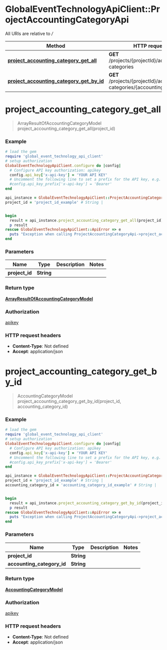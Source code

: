 # GlobalEventTechnologyApiClient::ProjectAccountingCategoryApi

All URIs are relative to */*

Method | HTTP request | Description
------------- | ------------- | -------------
[**project_accounting_category_get_all**](ProjectAccountingCategoryApi.md#project_accounting_category_get_all) | **GET** /projects/{projectId}/accounting-categories | 
[**project_accounting_category_get_by_id**](ProjectAccountingCategoryApi.md#project_accounting_category_get_by_id) | **GET** /projects/{projectId}/accounting-categories/{accountingCategoryId} | 

# **project_accounting_category_get_all**
> ArrayResultOfAccountingCategoryModel project_accounting_category_get_all(project_id)



### Example
```ruby
# load the gem
require 'global_event_technology_api_client'
# setup authorization
GlobalEventTechnologyApiClient.configure do |config|
  # Configure API key authorization: apikey
  config.api_key['x-api-key'] = 'YOUR API KEY'
  # Uncomment the following line to set a prefix for the API key, e.g. 'Bearer' (defaults to nil)
  #config.api_key_prefix['x-api-key'] = 'Bearer'
end

api_instance = GlobalEventTechnologyApiClient::ProjectAccountingCategoryApi.new
project_id = 'project_id_example' # String | 


begin
  result = api_instance.project_accounting_category_get_all(project_id)
  p result
rescue GlobalEventTechnologyApiClient::ApiError => e
  puts "Exception when calling ProjectAccountingCategoryApi->project_accounting_category_get_all: #{e}"
end
```

### Parameters

Name | Type | Description  | Notes
------------- | ------------- | ------------- | -------------
 **project_id** | **String**|  | 

### Return type

[**ArrayResultOfAccountingCategoryModel**](ArrayResultOfAccountingCategoryModel.md)

### Authorization

[apikey](../README.md#apikey)

### HTTP request headers

 - **Content-Type**: Not defined
 - **Accept**: application/json



# **project_accounting_category_get_by_id**
> AccountingCategoryModel project_accounting_category_get_by_id(project_id, accounting_category_id)



### Example
```ruby
# load the gem
require 'global_event_technology_api_client'
# setup authorization
GlobalEventTechnologyApiClient.configure do |config|
  # Configure API key authorization: apikey
  config.api_key['x-api-key'] = 'YOUR API KEY'
  # Uncomment the following line to set a prefix for the API key, e.g. 'Bearer' (defaults to nil)
  #config.api_key_prefix['x-api-key'] = 'Bearer'
end

api_instance = GlobalEventTechnologyApiClient::ProjectAccountingCategoryApi.new
project_id = 'project_id_example' # String | 
accounting_category_id = 'accounting_category_id_example' # String | 


begin
  result = api_instance.project_accounting_category_get_by_id(project_id, accounting_category_id)
  p result
rescue GlobalEventTechnologyApiClient::ApiError => e
  puts "Exception when calling ProjectAccountingCategoryApi->project_accounting_category_get_by_id: #{e}"
end
```

### Parameters

Name | Type | Description  | Notes
------------- | ------------- | ------------- | -------------
 **project_id** | **String**|  | 
 **accounting_category_id** | **String**|  | 

### Return type

[**AccountingCategoryModel**](AccountingCategoryModel.md)

### Authorization

[apikey](../README.md#apikey)

### HTTP request headers

 - **Content-Type**: Not defined
 - **Accept**: application/json



